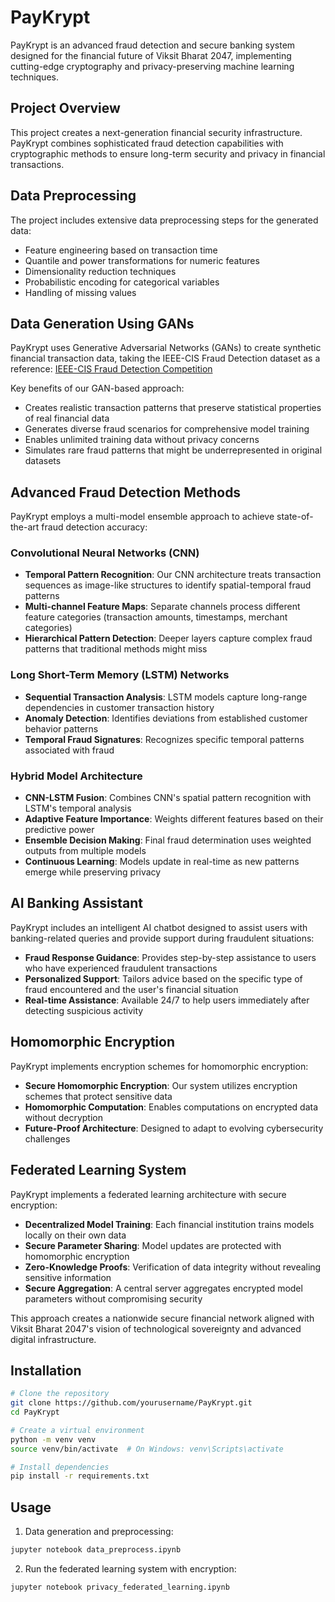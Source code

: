 # PayKrypt

PayKrypt is an advanced fraud detection and secure banking system designed for the financial future of Viksit Bharat 2047, implementing cutting-edge cryptography and privacy-preserving machine learning techniques.

## Project Overview

This project creates a next-generation financial security infrastructure. PayKrypt combines sophisticated fraud detection capabilities with cryptographic methods to ensure long-term security and privacy in financial transactions.

## Data Preprocessing

The project includes extensive data preprocessing steps for the generated data:
- Feature engineering based on transaction time
- Quantile and power transformations for numeric features
- Dimensionality reduction techniques
- Probabilistic encoding for categorical variables
- Handling of missing values

## Data Generation Using GANs

PayKrypt uses Generative Adversarial Networks (GANs) to create synthetic financial transaction data, taking the IEEE-CIS Fraud Detection dataset as a reference:
[IEEE-CIS Fraud Detection Competition](https://www.kaggle.com/competitions/ieee-fraud-detection/data)

Key benefits of our GAN-based approach:
- Creates realistic transaction patterns that preserve statistical properties of real financial data
- Generates diverse fraud scenarios for comprehensive model training
- Enables unlimited training data without privacy concerns
- Simulates rare fraud patterns that might be underrepresented in original datasets

## Advanced Fraud Detection Methods

PayKrypt employs a multi-model ensemble approach to achieve state-of-the-art fraud detection accuracy:

### Convolutional Neural Networks (CNN)
- **Temporal Pattern Recognition**: Our CNN architecture treats transaction sequences as image-like structures to identify spatial-temporal fraud patterns
- **Multi-channel Feature Maps**: Separate channels process different feature categories (transaction amounts, timestamps, merchant categories)
- **Hierarchical Pattern Detection**: Deeper layers capture complex fraud patterns that traditional methods might miss

### Long Short-Term Memory (LSTM) Networks
- **Sequential Transaction Analysis**: LSTM models capture long-range dependencies in customer transaction history
- **Anomaly Detection**: Identifies deviations from established customer behavior patterns
- **Temporal Fraud Signatures**: Recognizes specific temporal patterns associated with fraud

### Hybrid Model Architecture
- **CNN-LSTM Fusion**: Combines CNN's spatial pattern recognition with LSTM's temporal analysis
- **Adaptive Feature Importance**: Weights different features based on their predictive power
- **Ensemble Decision Making**: Final fraud determination uses weighted outputs from multiple models
- **Continuous Learning**: Models update in real-time as new patterns emerge while preserving privacy

## AI Banking Assistant

PayKrypt includes an intelligent AI chatbot designed to assist users with banking-related queries and provide support during fraudulent situations:

- **Fraud Response Guidance**: Provides step-by-step assistance to users who have experienced fraudulent transactions
- **Personalized Support**: Tailors advice based on the specific type of fraud encountered and the user's financial situation
- **Real-time Assistance**: Available 24/7 to help users immediately after detecting suspicious activity

## Homomorphic Encryption

PayKrypt implements encryption schemes for homomorphic encryption:

- **Secure Homomorphic Encryption**: Our system utilizes encryption schemes that protect sensitive data
- **Homomorphic Computation**: Enables computations on encrypted data without decryption
- **Future-Proof Architecture**: Designed to adapt to evolving cybersecurity challenges

## Federated Learning System

PayKrypt implements a federated learning architecture with secure encryption:

- **Decentralized Model Training**: Each financial institution trains models locally on their own data
- **Secure Parameter Sharing**: Model updates are protected with homomorphic encryption
- **Zero-Knowledge Proofs**: Verification of data integrity without revealing sensitive information
- **Secure Aggregation**: A central server aggregates encrypted model parameters without compromising security

This approach creates a nationwide secure financial network aligned with Viksit Bharat 2047's vision of technological sovereignty and advanced digital infrastructure.

## Installation

```bash
# Clone the repository
git clone https://github.com/yourusername/PayKrypt.git
cd PayKrypt

# Create a virtual environment
python -m venv venv
source venv/bin/activate  # On Windows: venv\Scripts\activate

# Install dependencies
pip install -r requirements.txt
```

## Usage

1. Data generation and preprocessing:
```bash
jupyter notebook data_preprocess.ipynb
```

2. Run the federated learning system with encryption:
```bash
jupyter notebook privacy_federated_learning.ipynb
```


